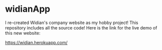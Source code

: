 # widianApp
I re-created Widian's company website as my hobby project! This repository includes all the source code! Here is the link for the live demo of this new website:

https://widian.herokuapp.com/
